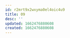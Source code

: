 ```yaml
---
id: r2mrt9x2wxyma0el4oic4u9
title: 09
desc: ''
updated: 1662476880608
created: 1662476880608
---
```

